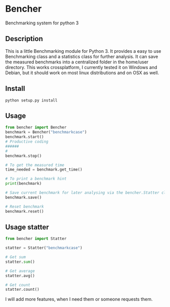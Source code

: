 # Bencher
Benchmarking system for python 3

## Description
This is a little Benchmarking module for Python 3. It provides a easy to use Benchmarking class and a statistics class for further analysis.
It can save the measured benchmarks into a centralized folder in the home/user directory. This works crossplatform, I currently tested it on Windows and Debian, but it should work on most linux distributions and on OSX as well.

## Install

`python setup.py install` 


## Usage
```python
from bencher import Bencher
benchmark = Bencher("benchmarkcase")
benchmark.start()
# Productive coding
######
#
benchmark.stop()

# To get the measured time
time_needed = benchmark.get_time()

# To print a benchmark hint
print(benchmark)

# Save current benchmark for later analysing via the bencher.Statter class
benchmark.save()

# Reset benchmark
benchmark.reset()
```

## Usage statter

```python
from bencher import Statter

statter = Statter("benchmarkcase")

# Get sum
statter.sum()

# Get average
statter.avg()

# Get count
statter.count()
```

I will add more features, when I need them or someone requests them.
